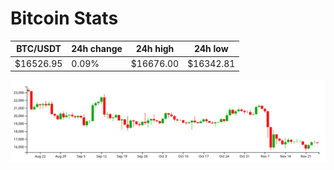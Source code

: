 # Bitcoin Stats

BTC/USDT|24h change|24h high|24h low|
|---|---|---|---|
|$16526.95|0.09%|$16676.00|$16342.81|

<img src="./chart.svg">
